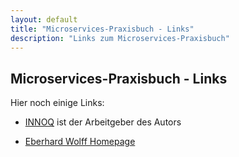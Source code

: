 ```yaml
---
layout: default
title: "Microservices-Praxisbuch - Links"
description: "Links zum Microservices-Praxisbuch"
---
```


Microservices-Praxisbuch - Links
---

Hier noch einige Links:

* [INNOQ](http://innoq.com) ist der Arbeitgeber des Autors

* [Eberhard Wolff Homepage](http://ewolff.com)
